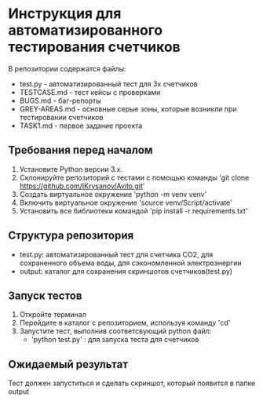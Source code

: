 # Инструкция для автоматизированного тестирования счетчиков

   В репозитории содержатся файлы:
   -  test.py - автоматизированный тест для 3х счетчиков
   -  TESTCASE.md - тест кейсы с проверками
   -  BUGS.md - баг-репорты
   -  GREY-AREAS.md - основные серые зоны, которые возникли при тестировании счетчиков
   -  TASK1.md - первое задание проекта

   ## Требования перед началом  
   1. Установите Python версии 3.x.
   2. Склонируйте репозиторий с тестами с помощью команды 'git clone https://github.com/IKrysanov/Avito.git'
   3. Создать виртуальное окружение 'python -m venv venv'
   4. Включить виртуальное окружение 'source venv/Script/activate'
   5. Установить все библиотеки командой 'pip install -r requirements.txt'

   ## Структура репозитория 
   -  test.py: автоматизированный тест для счетчика CO2, для сохраненного объема воды, для сэкономленной электроэнергии  
   -  output: каталог для сохранения скриншотов счетчиков(test.py)

   ## Запуск тестов  
   1. Откройте терминал
   2. Перейдите в каталог с репозиторием, используя команду 'cd'  
   3. Запустите тест, выполнив соответсвующий python файл:  
      - 'python test.py' :  для запуска теста для счетчиков 

   ## Ожидаемый результат  
   Тест должен запуститься и сделать скриншот, который появится в папке output 